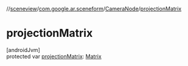 //[sceneview](../../../index.md)/[com.google.ar.sceneform](../index.md)/[CameraNode](index.md)/[projectionMatrix](projection-matrix.md)

# projectionMatrix

[androidJvm]\
protected var [projectionMatrix](projection-matrix.md): [Matrix](../../com.google.ar.sceneform.math/-matrix/index.md)
